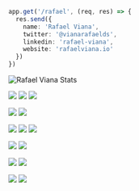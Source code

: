

```ts
app.get('/rafael', (req, res) => {
  res.send({
    name: 'Rafael Viana',
    twitter: '@vianarafaelds',
    linkedin: 'rafael-viana',
    website: 'rafaelviana.io'
  })
})
```

<img alt="Rafael Viana Stats" src="https://github-readme-stats.vianarafael.vercel.app/api?username=vianarafael&show_icons=true&hide__border=true" />

![](https://img.shields.io/badge/Code-JavaScript-informational?style=flat&logo=javascript&logoColor=white)
![](https://img.shields.io/badge/Code-NodeJS-informational?style=flat&logo=node.js&logoColor=white)
![](https://img.shields.io/badge/Code-ReactJS-informational?style=flat&logo=react&logoColor=white)

![](https://img.shields.io/badge/Code-PostgreSQL-informational?style=flat&logo=postgresql&logoColor=white)
![](https://img.shields.io/badge/Code-TypeScript-informational?style=flat&logo=typescript&logoColor=white)


![](https://img.shields.io/badge/Tools-AWS-informational?style=flat&logo=amazon&logoColor=white)
![](https://img.shields.io/badge/Tools-GraphQL-informational?style=flat&logo=graphql&logoColor=white)
![](https://img.shields.io/badge/Tools-Redux-informational?style=flat&logo=redux&logoColor=white)

![](https://img.shields.io/badge/Shell-Bash-informational?style=flat&logo=gnu-bash&logoColor=white)
![](https://img.shields.io/badge/Tools-Docker-informational?style=flat&logo=docker&logoColor=white)

![](https://img.shields.io/badge/OS-Linux-informational?style=flat&logo=linux&logoColor=white)
![](https://img.shields.io/badge/OS-Mac-informational?style=flat&logo=apple&logoColor=white)

![](https://img.shields.io/badge/Editor-VisualStudioCode-informational?style=flat&logo=visual-studio-code&logoColor=white)
![](https://img.shields.io/badge/Editor-Vim-informational?style=flat&logo=vim&logoColor=white)
